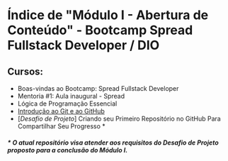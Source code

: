 # Índice de "Módulo I - Abertura de Conteúdo" - Bootcamp Spread Fullstack Developer / DIO

## Cursos:

 - Boas-vindas ao Bootcamp: Spread Fullstack Developer
 - Mentoria #1: Aula inaugural - Spread
 - Lógica de Programação Essencial
 - [Introdução ao Git e ao GitHub](https://github.com/FawkesC05/dio-notes/tree/main/Introducao-ao-Git-e-ao-Github)
 - [*Desafio de Projeto*] Criando seu Primeiro Repositório no GitHub Para Compartilhar Seu Progresso *
 
##### _* O atual repositório visa atender aos requisitos do Desafio de Projeto proposto para a conclusão do Módulo I._